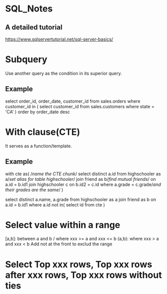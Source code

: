 # SQL_Notes
## A detailed tutorial
https://www.sqlservertutorial.net/sql-server-basics/

# Subquery
Use another query as the condition in its superior query.
## Example
select 
	order_id, order_date, customer_id
from 
	sales.orders
where
	customer_id in (
		select 
			customer_id
		from
			sales.customers
		where
			state = 'CA'
)
order by
	order_date desc
  
# With clause(CTE)
It serves as a function/template.
## Example
with cte as( /*name the CTE chunk*/
    select distinct a.id
    from highschooler as a/*set alias for table highschooler*/
    join friend as b/*find mutual friends*/
    on a.id = b.id1
    join highschooler c
    on b.id2 = c.id
    where
    a.grade = c.grade/*and their grades are the same*/
)

select distinct a.name, a.grade
from highschooler as a
join friend as b
on a.id = b.id1
where
a.id not in(
  select id
  from cte
)

# Select value within a range
[a,b]: between a and b / where xxx >= a and xxx <= b
(a,b): where xxx > a and xxx < b
Add not at the front to exclud the range
# Select Top xxx rows, Top xxx rows after xxx rows, Top xxx rows without ties

